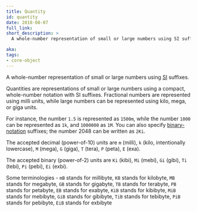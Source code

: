 ```yaml
---
title: Quantity
id: quantity
date: 2018-08-07
full_link:
short_description: >
  A whole-number representation of small or large numbers using SI suffixes.

aka: 
tags:
- core-object
---
```

 A whole-number representation of small or large numbers using [SI](https://en.wikipedia.org/wiki/International_System_of_Units) suffixes.

<!--more-->

Quantities are representations of small or large numbers using a compact,
whole-number notation with SI suffixes.  Fractional numbers are represented
using milli units, while large numbers can be represented using kilo,
mega, or giga units.

For instance, the number `1.5` is represented as `1500m`, while the number `1000`
can be represented as `1k`, and `1000000` as `1M`. You can also specify
[binary-notation](https://en.wikipedia.org/wiki/Binary_prefix) suffixes; the number 2048 can be written as `2Ki`.

The accepted decimal (power-of-10) units are `m` (milli), `k` (kilo,
intentionally lowercase), `M` (mega), `G` (giga), `T` (tera), `P` (peta),
`E` (exa).

The accepted binary (power-of-2) units are `Ki` (kibi), `Mi` (mebi), `Gi` (gibi),
`Ti` (tebi), `Pi` (pebi), `Ei` (exbi).

Some terminologies - `mB` stands for millibyte, `KB` stands for kilobyte, `MB` stands for megabyte, `GB` stands for gigabyte, `TB` stands for terabyte, `PB` stands for petabyte, `EB` stands for exabyte, `KiB` stands for kibibyte, `MiB` stands for mebibyte, `GiB` stands for gibibyte, `TiB` stands for tebibyte, `PiB` stands for pebibyte, `EiB` stands for exbibyte